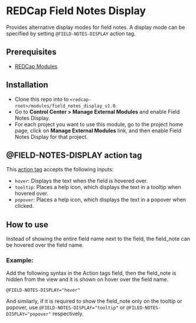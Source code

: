 # REDCap Field Notes Display
Provides alternative display modes for field notes. A display mode can be specified by setting `@FIELD-NOTES-DISPLAY` action tag.

## Prerequisites
- [REDCap Modules](https://github.com/vanderbilt/redcap-external-modules)

## Installation
- Clone this repo into to `<redcap-root>/modules/field_notes_display_v1.0`.
- Go to **Control Center > Manage External Modules** and enable Field Notes Display.
- For each project you want to use this module, go to the project home page, click on **Manage External Modules** link, and then enable Field Notes Display for that project.

## @FIELD-NOTES-DISPLAY action tag
This [action tag](https://wiki.chpc.utah.edu/pages/viewpage.action?pageId=595001400) accepts the following inputs:
- `hover`: Displays the text when the field is hovered over.
- `tooltip`: Places a help icon, which displays the text in a tooltip when hovered over.
- `popover`: Places a help icon, which displays the text in a popover when clicked.

## How to use
Instead of showing the entire field name next to the field, the field_note can be hovered over the field name.

### Example:
Add the following syntax in the Action tags field, then the field_note is hidden from the view and it is shown on hover over the field name.

`@FIELD-NOTES-DISPLAY="hover"`

And similarly, if it is required to show the field_note only on the tooltip or popover, use `@FIELD-NOTES-DISPLAY="tooltip"` or `@FILED-NOTES-DISPLAY="popover"` respectively.

